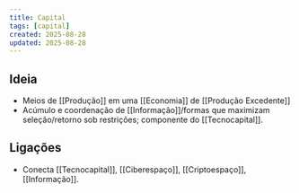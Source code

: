 ```yaml
---
title: Capital
tags: [capital]
created: 2025-08-28
updated: 2025-08-28
---
```


## Ideia
- Meios de [[Produção]] em uma [[Economia]] de [[Produção Excedente]]
- Acúmulo e coordenação de [[Informação]]/formas que maximizam seleção/retorno sob restrições; componente do [[Tecnocapital]].

## Ligações
- Conecta [[Tecnocapital]], [[Ciberespaço]], [[Criptoespaço]], [[Informação]].

